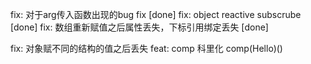 <!--
 * @Author: chenzhongsheng
 * @Date: 2022-11-05 12:19:34
 * @Description: Coding something
 * @LastEditors: chenzhongsheng
 * @LastEditTime: 2022-11-07 08:03:06
-->

fix: 对于arg传入函数出现的bug fix [done]
fix: object reactive subscrube [done]
fix: 数组重新赋值之后属性丢失，下标引用绑定丢失 [done]

fix: 对象赋不同的结构的值之后丢失
feat: comp 科里化 comp(Hello)()